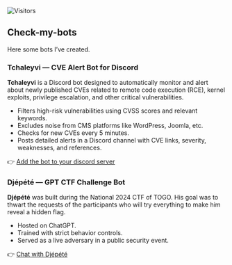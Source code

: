 ![Visitors](https://visitor-badge.laobi.icu/badge?page_id=cyberpoul.Check-my-bots)
## Check-my-bots

Here some bots I’ve created.

### Tchaleyvi — CVE Alert Bot for Discord

**Tchaleyvi** is a Discord bot designed to automatically monitor and alert about newly published CVEs related to remote code execution (RCE), kernel exploits, privilege escalation, and other critical vulnerabilities.

- Filters high-risk vulnerabilities using CVSS scores and relevant keywords.
- Excludes noise from CMS platforms like WordPress, Joomla, etc.
- Checks for new CVEs every 5 minutes.
- Posts detailed alerts in a Discord channel with CVE links, severity, weaknesses, and references.

👉 [Add the bot to your discord server](https://discord.com/oauth2/authorize?client_id=1397734402599026778)

### Djépété — GPT CTF Challenge Bot

**Djépété** was built during the National 2024 CTF of TOGO. His goal was to thwart the requests of the participants who will try everything to make him reveal a hidden flag.

- Hosted on ChatGPT.
- Trained with strict behavior controls.
- Served as a live adversary in a public security event.

👉 [Chat with Djépété](https://chatgpt.com/g/g-6730ce6c072481908b7a45d37f296c50-djepete)
